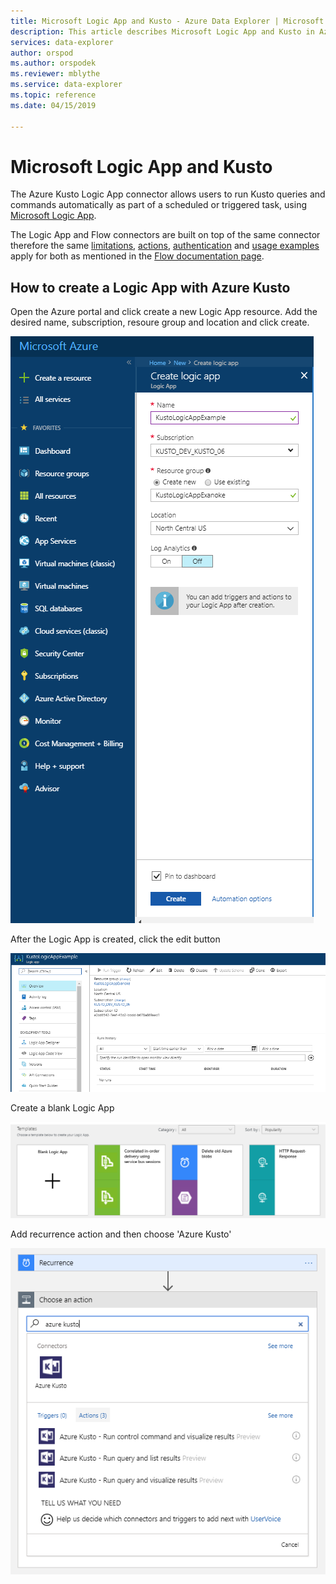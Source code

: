 ```yaml
---
title: Microsoft Logic App and Kusto - Azure Data Explorer | Microsoft Docs
description: This article describes Microsoft Logic App and Kusto in Azure Data Explorer.
services: data-explorer
author: orspod
ms.author: orspodek
ms.reviewer: mblythe
ms.service: data-explorer
ms.topic: reference
ms.date: 04/15/2019

---
```

# Microsoft Logic App and Kusto

The Azure Kusto Logic App connector allows users to run Kusto queries and commands automatically as part of a scheduled or triggered task, using [Microsoft Logic App](https://docs.microsoft.com/en-us/azure/logic-apps/logic-apps-what-are-logic-apps).

The Logic App and Flow connectors are built on top of the same connector therefore the same [limitations](flow.md#limitations), [actions](flow.md#azure-kusto-flow-actions), [authentication](flow.md#authentication) and [usage examples](flow.md#usage-examples) apply for both as mentioned in the [Flow documentation page](flow.md).


## How to create a Logic App with Azure Kusto

Open the Azure portal and click create a new Logic App resource.
Add the desired name, subscription, resoure group and location and click create.

![Create logic app](./Images/KustoTools-LogicApp/logicapp-createlogicapp.png "logicapp-createlogicapp")

After the Logic App is created, click the edit button

![Edit logic app designer](./Images/KustoTools-LogicApp/logicapp-editdesigner.png "logicapp-editdesigner")

Create a blank Logic App

![Logic app blank template](./Images/KustoTools-LogicApp/logicapp-blanktemplate.png "logicapp-blanktemplate")

Add recurrence action and then choose 'Azure Kusto'

![Logic app Kusto Flow connector](./Images/KustoTools-LogicApp/logicapp-kustoconnector.png "logicapp-kustoconnector")